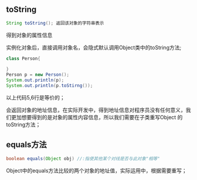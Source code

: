 ## toString

~~~java
String toString(); 返回该对象的字符串表示
~~~

得到对象的属性信息

实例化对象后，直接调用对象名，会隐式默认调用Object类中的toString方法;

~~~java
class Person{
    
}
Person p = new Person();
System.out.println(p);
System.out.println(p.toStirng());
~~~

以上代码5,6行是等价的；

会返回对象的地址信息，在实际开发中，得到地址信息对程序员没有任何意义，我们更加想要得到的是对象的属性内容信息，所以我们需要在子类重写Object 的toString方法；



## equals方法

~~~java
boolean equals(Object obj) //:指使其他某个对线是否与此对象"相等"
~~~



Object中的equals方法比较的两个对象的地址值，实际运用中，根据需要重写；

